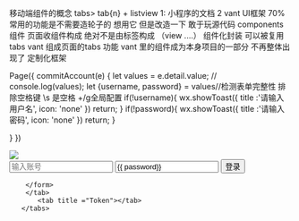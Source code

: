 移动端组件的概念
tabs> tab{n}  + listview
1: 小程序的文档
2 vant  UI框架  70%  常用的功能是不需要造轮子的
想用它  但是改造一下 
敢于玩源代码 
components  组件 
页面收组件构成  绝对不是由标签构成
（view ....） 组件化封装 可以被复用
tabs vant  组成页面的tabs 功能
vant 里的组件成为本身项目的一部分  不再整体出现了  定制化框架 



Page({
  commitAccount(e) {
    let values = e.detail.value;
    // console.log(values);
    let  {username, password} = values//检测表单完整性  排除空格键 \s 是空格  +/g全局配置
    if(!username){
      wx.showToast({
        title :'请输入用户名',
        icon: 'none'
      })
      return;
    }
    if(!password){
      wx.showToast({
        title :'请输入密码',
        icon: 'none'
      })
      return;
    }

  }
})










<view class="wrapper page">
  <view class="main">
    <view class="log">
    <image src="../../images/mark-github.svg" />
    </view>
       <tabs>
        <tab title ="账号密码">
            <form bindsubmit="commitAccount"report-submit= '{{true}}' class="form">
          <view >
             <input name = " username" placeholder="输入账号" focus/>
             <input  name = "password" placeholder="输入密码" password='true' value='{{ password}}'/>
             <button class="login" formType='submit'>登录</button>
          </view>
          
        </form>
        </tab>
           <tab title ="Token"></tab>
       </tabs>
  </view>
</view>